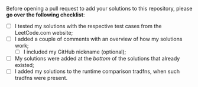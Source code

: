 Before opening a pull request to add your solutions to this repository,
please **go over the following checklist**:

 - [ ] I tested my solutions with the respective test cases from the LeetCode.com website;
 - [ ] I added a couple of comments with an overview of how my solutions work;
   - [ ] I included my GitHub nickname (optional);
 - [ ] My solutions were added at the _bottom_ of the solutions that already existed;
 - [ ] I added my solutions to the runtime comparison tradfns, when such tradfns were present.
